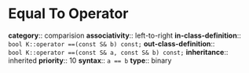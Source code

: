 # Equal To Operator

**category**:: comparision
**associativity**:: left-to-right
**in-class-definition**:: `bool K::operator ==(const S& b) const;`
**out-class-definition**:: `bool K::operator ==(const S& a, const S& b) const;`
**inheritance**:: inherited
**priority**:: 10
**syntax**:: `a == b`
**type**:: binary
